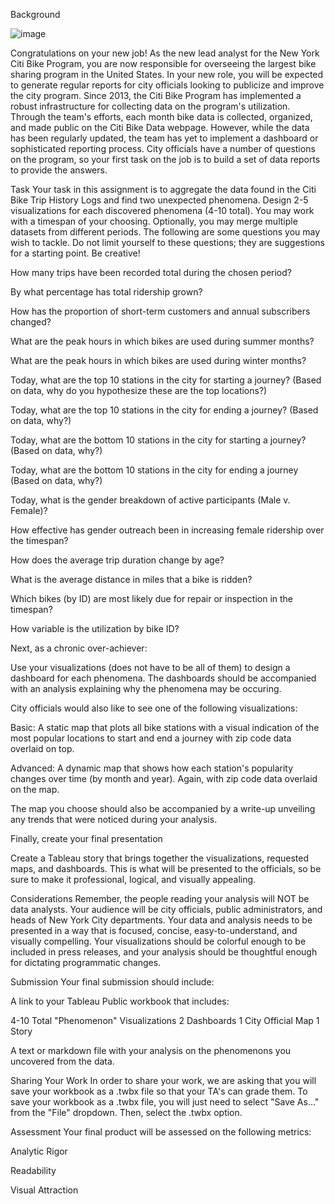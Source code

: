 Background

![image](https://user-images.githubusercontent.com/100641752/183305608-73a0befe-c18e-4935-95ef-7e468ba5b11d.png)

Congratulations on your new job! As the new lead analyst for the New York Citi Bike Program, you are now responsible for overseeing the largest bike sharing program in the United States. In your new role, you will be expected to generate regular reports for city officials looking to publicize and improve the city program.
Since 2013, the Citi Bike Program has implemented a robust infrastructure for collecting data on the program's utilization. Through the team's efforts, each month bike data is collected, organized, and made public on the Citi Bike Data webpage.
However, while the data has been regularly updated, the team has yet to implement a dashboard or sophisticated reporting process. City officials have a number of questions on the program, so your first task on the job is to build a set of data reports to provide the answers.

Task
Your task in this assignment is to aggregate the data found in the Citi Bike Trip History Logs and find two unexpected phenomena.
Design 2-5 visualizations for each discovered phenomena (4-10 total). You may work with a timespan of your choosing. Optionally, you may merge multiple datasets from different periods.
The following are some questions you may wish to tackle. Do not limit yourself to these questions; they are suggestions for a starting point. Be creative!


How many trips have been recorded total during the chosen period?


By what percentage has total ridership grown?


How has the proportion of short-term customers and annual subscribers changed?


What are the peak hours in which bikes are used during summer months?


What are the peak hours in which bikes are used during winter months?


Today, what are the top 10 stations in the city for starting a journey? (Based on data, why do you hypothesize these are the top locations?)


Today, what are the top 10 stations in the city for ending a journey? (Based on data, why?)


Today, what are the bottom 10 stations in the city for starting a journey? (Based on data, why?)


Today, what are the bottom 10 stations in the city for ending a journey (Based on data, why?)


Today, what is the gender breakdown of active participants (Male v. Female)?


How effective has gender outreach been in increasing female ridership over the timespan?


How does the average trip duration change by age?


What is the average distance in miles that a bike is ridden?


Which bikes (by ID) are most likely due for repair or inspection in the timespan?


How variable is the utilization by bike ID?


Next, as a chronic over-achiever:

Use your visualizations (does not have to be all of them) to design a dashboard for each phenomena.
The dashboards should be accompanied with an analysis explaining why the phenomena may be occuring.

City officials would also like to see one of the following visualizations:


Basic: A static map that plots all bike stations with a visual indication of the most popular locations to start and end a journey with zip code data overlaid on top.


Advanced: A dynamic map that shows how each station's popularity changes over time (by month and year). Again, with zip code data overlaid on the map.


The map you choose should also be accompanied by a write-up unveiling any trends that were noticed during your analysis.


Finally, create your final presentation

Create a Tableau story that brings together the visualizations, requested maps, and dashboards.
This is what will be presented to the officials, so be sure to make it professional, logical, and visually appealing.


Considerations
Remember, the people reading your analysis will NOT be data analysts. Your audience will be city officials, public administrators, and heads of New York City departments. Your data and analysis needs to be presented in a way that is focused, concise, easy-to-understand, and visually compelling. Your visualizations should be colorful enough to be included in press releases, and your analysis should be thoughtful enough for dictating programmatic changes.

Submission
Your final submission should include:

A link to your Tableau Public workbook that includes:

4-10 Total "Phenomenon" Visualizations
2 Dashboards
1 City Official Map
1 Story


A text or markdown file with your analysis on the phenomenons you uncovered from the data.


Sharing Your Work
In order to share your work, we are asking that you will save your workbook as a .twbx file so that your TA's can grade them.
To save your workbook as a .twbx file, you will just need to select "Save As..." from the "File" dropdown. Then, select the .twbx option.

Assessment
Your final product will be assessed on the following metrics:


Analytic Rigor


Readability


Visual Attraction
